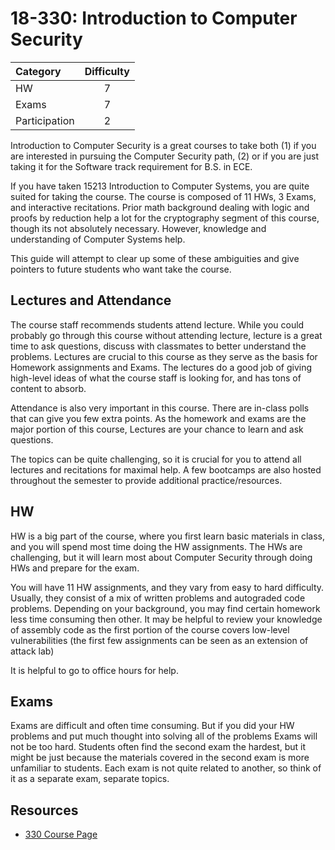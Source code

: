 # 18-330: Introduction to Computer Security

| Category | Difficulty |
|:--       | :-:        |
| HW       | 7          |
| Exams    | 7          |
| Participation | 2     |


Introduction to Computer Security is a great courses to take both (1) if you are interested in pursuing the Computer Security path, (2) or if you are just taking it for the Software track requirement for B.S. in ECE. 

If you have taken 15213 Introduction to Computer Systems, you are quite suited for taking the course. The course is composed of 11 HWs, 3 Exams, and interactive recitations. Prior math background dealing with logic and proofs by reduction help a lot for the cryptography segment of this course, though its not absolutely necessary. However, knowledge and understanding of Computer Systems help.

This guide will attempt to clear up some of these ambiguities and give
pointers to future students who want take the course.

## Lectures and Attendance

The course staff recommends students attend lecture. While you could probably
go through this course without attending lecture, lecture is a great time to ask questions, discuss with classmates to better understand the problems. Lectures are crucial to this course as they serve as the basis for Homework assignments and Exams. The lectures do a good job of giving high-level ideas of what the course staff is looking for, and has tons of content to absorb.

Attendance is also very important in this course. There are in-class polls that can give you few extra points. As the homework and exams are the major portion of this course, Lectures are your chance to learn and ask questions.

The topics can be quite challenging, so it is crucial for you to attend all lectures and recitations for maximal help. A few bootcamps are also hosted throughout the semester to provide additional practice/resources.

## HW

HW is a big part of the course, where you first learn basic materials in class, and you will spend most time doing the HW assignments. The HWs are challenging, but it will learn most about Computer Security through doing HWs and prepare for the exam. 

You will have 11 HW assignments, and they vary from easy to hard difficulty. Usually, they consist of a mix of written problems and autograded code problems. Depending on your background, you may find certain homework less time consuming then other. It may be helpful to review your knowledge of assembly code as the first portion of the course covers low-level vulnerabilities (the first few assignments can be seen as an extension of attack lab)

It is helpful to go to office hours for help. 

## Exams

Exams are difficult and often time consuming. But if you did your HW problems and put much thought into solving all of the problems Exams will not be too hard. Students often find the second exam the hardest, but it might be just because the materials covered in the second exam is more unfamiliar to students. Each exam is not quite related to another, so think of it as a separate exam, separate topics.

## Resources

- [330 Course Page](https://www.andrew.cmu.edu/course/18-330/)
